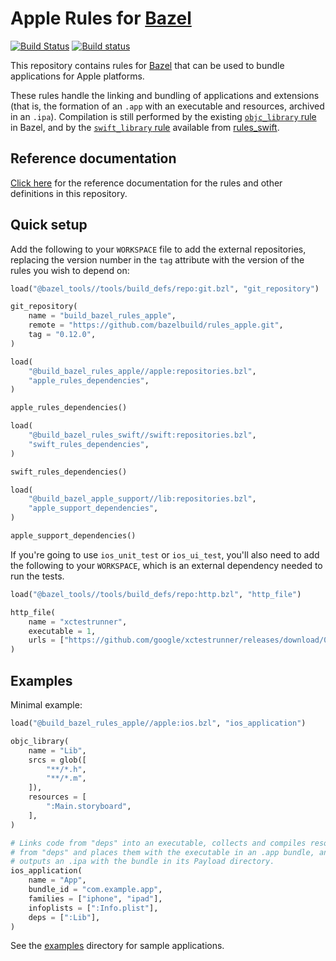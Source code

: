 # Apple Rules for [Bazel](https://bazel.build)

[![Build Status](https://travis-ci.org/bazelbuild/rules_apple.svg?branch=master)](https://travis-ci.org/bazelbuild/rules_apple)
[![Build status](https://badge.buildkite.com/cecd8d6951d939c6814f043af2935158f0556cb6c5fef3cb75.svg?branch=master)](https://buildkite.com/bazel/rules-apple-darwin)

This repository contains rules for [Bazel](https://bazel.build) that can be
used to bundle applications for Apple platforms.

These rules handle the linking and bundling of applications and extensions
(that is, the formation of an `.app` with an executable and resources,
archived in an `.ipa`). Compilation is still performed by the existing
[`objc_library` rule](https://bazel.build/versions/master/docs/be/objective-c.html#objc_library)
in Bazel, and by the
[`swift_library` rule](https://github.com/bazelbuild/rules_swift/blob/master/doc/rules.md#swift_library)
available from [rules_swift](https://github.com/bazelbuild/rules_swift).

## Reference documentation

[Click here](https://github.com/bazelbuild/rules_apple/tree/master/doc/index.md)
for the reference documentation for the rules and other definitions in this
repository.

## Quick setup

Add the following to your `WORKSPACE` file to add the external repositories,
replacing the version number in the `tag` attribute with the version of the
rules you wish to depend on:

```python
load("@bazel_tools//tools/build_defs/repo:git.bzl", "git_repository")

git_repository(
    name = "build_bazel_rules_apple",
    remote = "https://github.com/bazelbuild/rules_apple.git",
    tag = "0.12.0",
)

load(
    "@build_bazel_rules_apple//apple:repositories.bzl",
    "apple_rules_dependencies",
)

apple_rules_dependencies()

load(
    "@build_bazel_rules_swift//swift:repositories.bzl",
    "swift_rules_dependencies",
)

swift_rules_dependencies()

load(
    "@build_bazel_apple_support//lib:repositories.bzl",
    "apple_support_dependencies",
)

apple_support_dependencies()
```

If you're going to use `ios_unit_test` or `ios_ui_test`, you'll also need to add
the following to your `WORKSPACE`, which is an external dependency needed to run
the tests.

```python
load("@bazel_tools//tools/build_defs/repo:http.bzl", "http_file")

http_file(
    name = "xctestrunner",
    executable = 1,
    urls = ["https://github.com/google/xctestrunner/releases/download/0.2.6/ios_test_runner.par"],
)
```

## Examples

Minimal example:

```python
load("@build_bazel_rules_apple//apple:ios.bzl", "ios_application")

objc_library(
    name = "Lib",
    srcs = glob([
        "**/*.h",
        "**/*.m",
    ]),
    resources = [
        ":Main.storyboard",
    ],
)

# Links code from "deps" into an executable, collects and compiles resources
# from "deps" and places them with the executable in an .app bundle, and then
# outputs an .ipa with the bundle in its Payload directory.
ios_application(
    name = "App",
    bundle_id = "com.example.app",
    families = ["iphone", "ipad"],
    infoplists = [":Info.plist"],
    deps = [":Lib"],
)
```

See the [examples](https://github.com/bazelbuild/rules_apple/tree/master/examples)
directory for sample applications.
